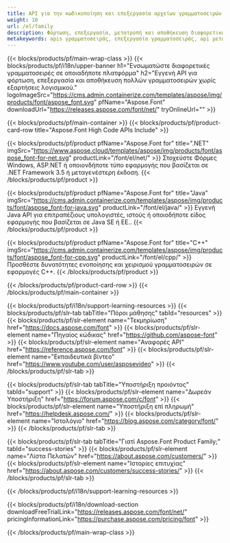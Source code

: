 ```yaml
---
title: API για την κωδικοποίηση και επεξεργασία αρχείων γραμματοσειρών
weight: 10
url: /el/family
description: Φόρτωση, επεξεργασία, μετατροπή και αποθήκευση διαφορετικών μορφών γραμματοσειράς σε οποιαδήποτε πλατφόρμα χωρίς άλλες εξαρτήσεις λογισμικού με λύσεις για .NET, C++ και Java
metakeywords: apis γραμματοσειράς, επεξεργασία γραμματοσειράς, api μετατροπής γραμματοσειράς
---
```


{{< blocks/products/pf/main-wrap-class >}}
{{< blocks/products/pf/i18n/upper-banner h1="Ενσωματώστε διαφορετικές γραμματοσειρές σε οποιαδήποτε πλατφόρμα" h2="Εγγενή API για φόρτωση, επεξεργασία και αποθήκευση πολλών γραμματοσειρών χωρίς εξαρτήσεις λογισμικού." logoImageSrc="https://cms.admin.containerize.com/templates/aspose/img/products/font/aspose_font.svg" pfName="Aspose.Font" downloadUrl="https://releases.aspose.com/font/net/" tryOnlineUrl="" >}}

{{< blocks/products/pf/main-container >}}
{{< blocks/products/pf/product-card-row title="Aspose.Font High Code APIs Include" >}}

{{< blocks/products/pf/product pfName="Aspose.Font for" title=".NET" imgSrc="https://www.aspose.cloud/templates/aspose/img/products/font/aspose_font-for-net.svg" productLink="/font/el/net/" >}}
Στοχεύστε Φόρμες Windows, ASP.NET ή οποιονδήποτε τύπο εφαρμογής που βασίζεται σε .NET Framework 3.5 ή μεταγενέστερη έκδοση.
{{< /blocks/products/pf/product >}}

{{< blocks/products/pf/product pfName="Aspose.Font for" title="Java" imgSrc="https://cms.admin.containerize.com/templates/aspose/img/products/font/aspose_font-for-java.svg" productLink="/font/el/java/" >}}
Εγγενή Java API για επιτραπέζιους υπολογιστές, ιστούς ή οποιοδήποτε είδος εφαρμογής που βασίζεται σε Java SE ή EE..
{{< /blocks/products/pf/product >}}

{{< blocks/products/pf/product pfName="Aspose.Font for" title="C++" imgSrc="https://cms.admin.containerize.com/templates/aspose/img/products/font/aspose_font-for-cpp.svg" productLink="/font/el/cpp/" >}}
Προσθέστε δυνατότητες ενοποίησης και χειρισμού γραμματοσειρών σε εφαρμογές C++.
{{< /blocks/products/pf/product >}}

{{< /blocks/products/pf/product-card-row >}}
{{< /blocks/products/pf/main-container >}}

{{< blocks/products/pf/i18n/support-learning-resources >}}
{{< blocks/products/pf/slr-tab tabTitle="Πόροι μάθησης" tabId="resources" >}}
{{< blocks/products/pf/slr-element name="Τεκμηρίωση" href="https://docs.aspose.com/font" >}}
{{< blocks/products/pf/slr-element name="Πηγαίος κώδικας" href="https://github.com/aspose-font" >}}
{{< blocks/products/pf/slr-element name="Αναφορές API" href="https://reference.aspose.com/font" >}}
{{< blocks/products/pf/slr-element name="Εκπαιδευτικά βίντεο" href="https://www.youtube.com/user/asposevideo" >}}
{{< /blocks/products/pf/slr-tab >}}

{{< blocks/products/pf/slr-tab tabTitle="Υποστήριξη προιόντος" tabId="support" >}}
{{< blocks/products/pf/slr-element name="Δωρεάν Υποστήριξη" href="https://forum.aspose.com/c/font" >}}
{{< blocks/products/pf/slr-element name="Υποστήριξη επί πληρωμή" href="https://helpdesk.aspose.com/" >}}
{{< blocks/products/pf/slr-element name="Ιστολόγιο" href="https://blog.aspose.com/category/font/" >}}
{{< /blocks/products/pf/slr-tab >}}

{{< blocks/products/pf/slr-tab tabTitle="Γιατί Aspose.Font Product Family;" tabId="success-stories" >}}
{{< blocks/products/pf/slr-element name="Λίστα Πελατών" href="https://about.aspose.com/customers/" >}}
{{< blocks/products/pf/slr-element name="Ιστορίες επιτυχίας" href="https://about.aspose.com/customers/success-stories/" >}}
{{< /blocks/products/pf/slr-tab >}}

{{< /blocks/products/pf/i18n/support-learning-resources >}}

{{< blocks/products/pf/i18n/download-section downloadFreeTrialLink="https://releases.aspose.com/font/net/" pricingInformationLink="https://purchase.aspose.com/pricing/font" >}}

{{< /blocks/products/pf/main-wrap-class >}}